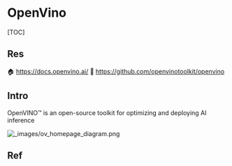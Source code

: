 # OpenVino

[TOC]



## Res
🏠 https://docs.openvino.ai/
🚧 https://github.com/openvinotoolkit/openvino



## Intro
OpenVINO™ is an open-source toolkit for optimizing and deploying AI inference

![_images/ov_homepage_diagram.png](https://docs.openvino.ai/2023.3/_images/ov_homepage_diagram.png)



## Ref

